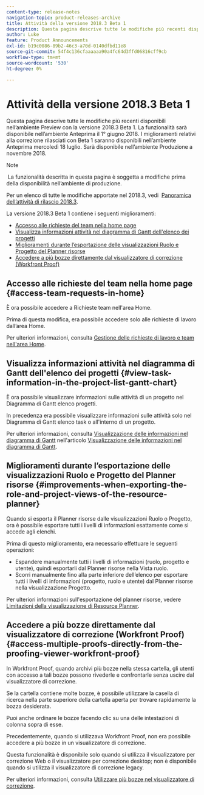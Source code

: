 ```yaml
---
content-type: release-notes
navigation-topic: product-releases-archive
title: Attività della versione 2018.3 Beta 1
description: Questa pagina descrive tutte le modifiche più recenti disponibili nell’ambiente Preview con la versione 2018.3 Beta 1. La funzionalità sarà disponibile nell’ambiente Anteprima il 1° giugno 2018. I miglioramenti relativi alla correzione rilasciati con Beta 1 saranno disponibili nell’ambiente Anteprima mercoledì 18 luglio. Sarà disponibile nell’ambiente Produzione a novembre 2018.
author: Luke
feature: Product Announcements
exl-id: b19c0086-89b2-46c3-a70d-0140dfbd11e8
source-git-commit: 54f4c136cfaaaaaa90a4fc64d3ffd06816cff9cb
workflow-type: tm+mt
source-wordcount: '530'
ht-degree: 0%

---
```


# Attività della versione 2018.3 Beta 1

Questa pagina descrive tutte le modifiche più recenti disponibili nell’ambiente Preview con la versione 2018.3 Beta 1. La funzionalità sarà disponibile nell’ambiente Anteprima il 1° giugno 2018. I miglioramenti relativi alla correzione rilasciati con Beta 1 saranno disponibili nell’ambiente Anteprima mercoledì 18 luglio. Sarà disponibile nell’ambiente Produzione a novembre 2018.

>[!NOTE]
>
> La funzionalità descritta in questa pagina è soggetta a modifiche prima della disponibilità nell’ambiente di produzione.

Per un elenco di tutte le modifiche apportate nel 2018.3, vedi  [Panoramica dell’attività di rilascio 2018.3](../../../../product-announcements/product-releases/quarterly-release-archive/2018.3-release-activity/2018.3-release-activity-overview.md).

La versione 2018.3 Beta 1 contiene i seguenti miglioramenti:

* [Accesso alle richieste del team nella home page](#access-team-requests-in-home)
* [Visualizza informazioni attività nel diagramma di Gantt dell&#39;elenco dei progetti](#view-task-information-in-the-project-list-gantt-chart)
* [Miglioramenti durante l’esportazione delle visualizzazioni Ruolo e Progetto del Planner risorse](#improvements-when-exporting-the-role-and-project-views-of-the-resource-planner)
* [Accedere a più bozze direttamente dal visualizzatore di correzione (Workfront Proof)](#access-multiple-proofs-directly-from-the-proofing-viewer-workfront-proof)

## Accesso alle richieste del team nella home page {#access-team-requests-in-home}

È ora possibile accedere a Richieste team nell&#39;area Home.

Prima di questa modifica, era possibile accedere solo alle richieste di lavoro dall’area Home.

Per ulteriori informazioni, consulta [Gestione delle richieste di lavoro e team nell&#39;area Home](../../../../workfront-basics/using-home/using-the-home-area/manage-work-and-team-requests-home.md).

## Visualizza informazioni attività nel diagramma di Gantt dell&#39;elenco dei progetti {#view-task-information-in-the-project-list-gantt-chart}

È ora possibile visualizzare informazioni sulle attività di un progetto nel Diagramma di Gantt elenco progetti. 

In precedenza era possibile visualizzare informazioni sulle attività solo nel Diagramma di Gantt elenco task o all&#39;interno di un progetto.

Per ulteriori informazioni, consulta [Visualizzazione delle informazioni nel diagramma di Gantt](../../../../manage-work/gantt-chart/use-the-gantt-chart/view-info-in-gantt.md) nell&#39;articolo [Visualizzazione delle informazioni nel diagramma di Gantt](../../../../manage-work/gantt-chart/use-the-gantt-chart/view-info-in-gantt.md).

## Miglioramenti durante l’esportazione delle visualizzazioni Ruolo e Progetto del Planner risorse {#improvements-when-exporting-the-role-and-project-views-of-the-resource-planner}

Quando si esporta il Planner risorse dalle visualizzazioni Ruolo o Progetto, ora è possibile esportare tutti i livelli di informazioni esattamente come si accede agli elenchi.

Prima di questo miglioramento, era necessario effettuare le seguenti operazioni:

* Espandere manualmente tutti i livelli di informazioni (ruolo, progetto e utente), quindi esportarli dal Planner risorse nella Vista ruolo.
* Scorri manualmente fino alla parte inferiore dell’elenco per esportare tutti i livelli di informazioni (progetto, ruolo e utente) dal Planner risorse nella visualizzazione Progetto.

Per ulteriori informazioni sull&#39;esportazione del planner risorse, vedere [Limitazioni della visualizzazione di Resource Planner](../../../../resource-mgmt/resource-planning/resource-planner-display-limitations.md).

## Accedere a più bozze direttamente dal visualizzatore di correzione (Workfront Proof) {#access-multiple-proofs-directly-from-the-proofing-viewer-workfront-proof}

In Workfront Proof, quando archivi più bozze nella stessa cartella, gli utenti con accesso a tali bozze possono rivederle e confrontarle senza uscire dal visualizzatore di correzione. 

Se la cartella contiene molte bozze, è possibile utilizzare la casella di ricerca nella parte superiore della cartella aperta per trovare rapidamente la bozza desiderata.

Puoi anche ordinare le bozze facendo clic su una delle intestazioni di colonna sopra di esse.

Precedentemente, quando si utilizzava Workfront Proof, non era possibile accedere a più bozze in un visualizzatore di correzione.

Questa funzionalità è disponibile solo quando si utilizza il visualizzatore per correzione Web o il visualizzatore per correzione desktop; non è disponibile quando si utilizza il visualizzatore di correzione legacy.

Per ulteriori informazioni, consulta [Utilizzare più bozze nel visualizzatore di correzione](../../../../workfront-proof/wp-work-proofsfiles/review-proofs-wpv/work-with-multiple-proofs.md).

